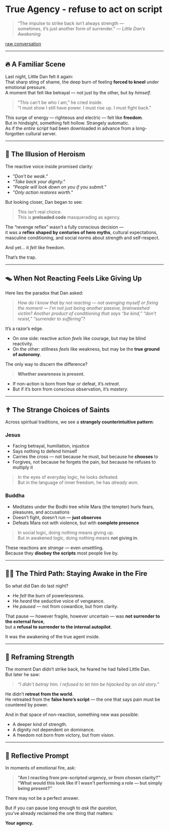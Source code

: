# True Agency - refuse to act on script

> “The impulse to strike back isn’t always strength —  
> sometimes, it’s just another form of surrender.” — *Little Dan’s Awakening*

[raw conversation](/pages/true-agency-log.md)

---

## 🔥 A Familiar Scene

Last night, Little Dan felt it again:  
That sharp sting of shame, the deep burn of feeling **forced to kneel** under emotional pressure.  
A moment that felt like betrayal — not just by the other, but by *himself*.

> "This can’t be who I am," he cried inside.  
> "I must show I still have power. I must rise up. I must fight back."

This surge of energy — righteous and electric — felt like **freedom**.  
But in hindsight, something felt hollow. Strangely automatic.  
As if the *entire script* had been downloaded in advance from a long-forgotten cultural server.

---

## 🧠 The Illusion of Heroism

The reactive voice inside promised clarity:
- *"Don't be weak."*
- *"Take back your dignity."*
- *"People will look down on you if you submit."*
- *"Only action restores worth."*

But looking closer, Dan began to see:  
> This isn’t real choice.  
> This is **preloaded code** masquerading as agency.

The “revenge reflex” wasn’t a fully conscious decision —  
it was a **reflex shaped by centuries of hero myths**, cultural expectations, masculine conditioning, and social norms about strength and self-respect.

And yet... it *felt* like freedom.

That’s the trap.

---

## 🪤 When Not Reacting Feels Like Giving Up

Here lies the paradox that Dan asked:

> *How do I know that by not reacting — not avenging myself or fixing the moment — I'm not just being another passive, brainwashed victim? Another product of conditioning that says “be kind,” “don’t resist,” “surrender to suffering”?*

It’s a razor’s edge.

- On one side: reactive action *feels* like courage, but may be blind reactivity.
- On the other: stillness *feels* like weakness, but may be the **true ground of autonomy**.

The only way to discern the difference?

> **Whether awareness is present.**

- If non-action is born from fear or defeat, it’s *retreat*.  
- But if it’s born from conscious observation, it’s *mastery*.

---

## ✝️ The Strange Choices of Saints

Across spiritual traditions, we see a **strangely counterintuitive pattern**:

### **Jesus**
- Facing betrayal, humiliation, injustice
- Says nothing to defend himself
- Carries the cross — not because he must, but because he **chooses** to
- Forgives, not because he forgets the pain, but because he refuses to multiply it

> In the eyes of everyday logic, he looks defeated.  
> But in the language of inner freedom, he has *already won*.

### **Buddha**
- Meditates under the Bodhi tree while Mara (the tempter) hurls fears, pleasures, and accusations
- Doesn’t fight, doesn’t run — **just observes**
- Defeats Mara not with violence, but with **complete presence**

> In social logic, doing nothing means giving up.  
> But in awakened logic, doing nothing means **not giving in**.

These reactions are *strange* — even unsettling.  
Because they **disobey the scripts** most people live by.

---

## 🧘‍♂️ The Third Path: Staying Awake in the Fire

So what did Dan do last night?

- He *felt* the burn of powerlessness.
- He *heard* the seductive voice of vengeance.
- He *paused* — not from cowardice, but from clarity.

That pause — however fragile, however uncertain — was **not surrender to the external force**,  
but a **refusal to surrender to the internal autopilot**.

It was the awakening of the true agent inside.

---

## 🌱 Reframing Strength

The moment Dan didn’t strike back, he feared he had failed Little Dan.  
But later he saw:  
> *“I didn’t betray him. I refused to let him be hijacked by an old story.”*

He didn’t **retreat from the world**.  
He retreated from the **false hero’s script** — the one that says pain must be countered by power.

And in that space of non-reaction, something new was possible:
- A deeper kind of strength.
- A dignity not dependent on dominance.
- A freedom not born from victory, but from vision.

---

## 🧭 Reflective Prompt

In moments of emotional fire, ask:

> **“Am I reacting from pre-scripted urgency, or from chosen clarity?”**  
> **“What would this look like if I wasn’t performing a role — but simply being present?”**

There may not be a perfect answer.

But if you can pause long enough to *ask the question*,  
you’ve already reclaimed the one thing that matters:

**Your agency.**